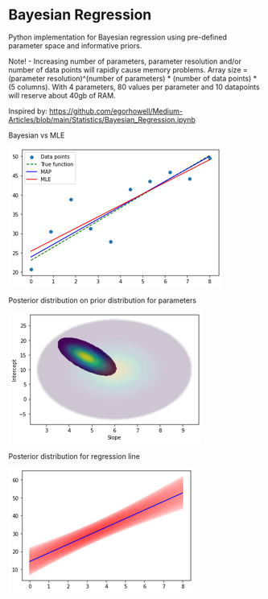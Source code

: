 # Bayesian Regression

Python implementation for Bayesian regression using pre-defined parameter space and informative priors. 

Note! - Increasing number of parameters, parameter resolution and/or number of data points will rapidly cause memory problems.
Array size =  (parameter resolution)^(number of parameters) * (number of data points) * (5 columns).
With 4 parameters, 80 values per parameter and 10 datapoints will reserve about 40gb of RAM.

Inspired by:
https://github.com/egorhowell/Medium-Articles/blob/main/Statistics/Bayesian_Regression.ipynb


Bayesian vs MLE

![alt text](lines.png)

Posterior distribution on prior distribution for parameters

![alt text](parampostprior.png)

Posterior distribution for regression line

![alt text](posteriorline.png)
